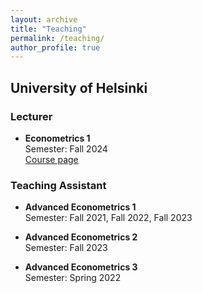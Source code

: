 ```yaml
---
layout: archive
title: "Teaching"
permalink: /teaching/
author_profile: true
---
```



## University of Helsinki

### Lecturer
- **Econometrics 1**  
  Semester: Fall 2024  
 [Course page](https://studies.helsinki.fi/courses/course-implementation/hy-opt-cur-2425-87dd5e79-c221-473b-ba7b-6c298a5fbf1d)

### Teaching Assistant
- **Advanced Econometrics 1**  
  Semester: Fall 2021, Fall 2022, Fall 2023  
  

- **Advanced Econometrics 2**  
  Semester: Fall 2023
  

- **Advanced Econometrics 3**  
  Semester: Spring 2022  
 


